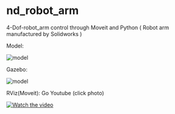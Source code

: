 # nd_robot_arm
4-Dof-robot_arm control through Moveit and Python ( Robot arm manufactured by Solidworks )

Model:

![model](https://github.com/dmrly/nd_robot_arm/blob/melodic-devel/nd_robot_arm/original.png?raw=true)

Gazebo:

![model](https://github.com/dmrly/nd_robot_arm/blob/melodic-devel/nd_robot_arm/gazebo.png?raw=true)


RViz(Moveit): Go Youtube (click photo)

[![Watch the video](https://github.com/dmrly/nd_robot_arm/blob/melodic-devel/nd_robot_arm/rviz.png)](https://youtu.be/uNlal02-610)

